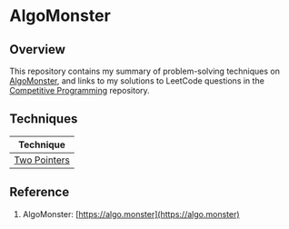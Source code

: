 # AlgoMonster

## Overview
This repository contains my summary of problem-solving techniques on [AlgoMonster](https://algo.monster), 
and links to my solutions to LeetCode questions in the [Competitive Programming](https://github.com/shumarb/competitive-programming/) repository.

## Techniques
| Technique                                                                     |
|-------------------------------------------------------------------------------|
| [Two Pointers](https://github.com/shumarb/algomonster/tree/main/two-pointers) |

## Reference
1. AlgoMonster: [https://algo.monster](https://algo.monster)

